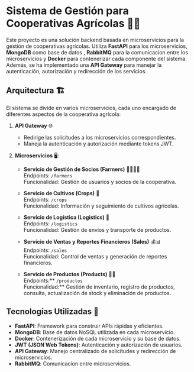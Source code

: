 # Sistema de Gestión para Cooperativas Agrícolas 🌾🚜

Este proyecto es una solución backend basada en microservicios para la gestión de cooperativas agrícolas. Utiliza **FastAPI** para los microservicios, **MongoDB** como base de datos , **RabbitMQ** para la comunicacion entre los microservicios y **Docker** para contenerizar cada componente del sistema. Además, se ha implementado una **API Gateway** para manejar la autenticación, autorización y redirección de los servicios.

## Arquitectura 🏗️

El sistema se divide en varios microservicios, cada uno encargado de diferentes aspectos de la cooperativa agrícola:

1. **API Gateway** 🌐  
   - Redirige las solicitudes a los microservicios correspondientes.
   - Maneja la autenticación y autorización mediante tokens JWT.

2. **Microservicios** 🖥️:
   - **Servicio de Gestión de Socios (Farmers)** 🚶‍♂️🚶‍♀️  
     Endpoints: `/farmers`  
     Funcionalidad: Gestión de usuarios y socios de la cooperativa.
     
   - **Servicio de Cultivos (Crops)** 🌱  
     Endpoints: `/crops`  
     Funcionalidad: Información y seguimiento de cultivos agrícolas.
     
   - **Servicio de Logística (Logistics)** 🚚  
     Endpoints: `/logistics`  
     Funcionalidad: Gestión de envíos y transporte de productos.

   - **Servicio de Ventas y Reportes Financieros (Sales)** 💰📊  
     Endpoints: `/sales`  
     Funcionalidad: Control de ventas y generación de reportes financieros.

   - **Servicio de Productos (Products)** 🛒🌾  
     Endpoints:** `/productos`  
     Funcionalidad:** Gestión de inventario, registro de productos, consulta, actualización de stock y eliminación de productos.  

  



## Tecnologías Utilizadas 🔧

- **FastAPI**: Framework para construir APIs rápidas y eficientes.
- **MongoDB**: Base de datos NoSQL utilizada en cada microservicio.
- **Docker**: Contenerización de cada microservicio y su base de datos.
- **JWT (JSON Web Tokens)**: Autenticación y autorización de usuarios.
- **API Gateway**: Manejo centralizado de solicitudes y redirección de microservicios.
- **RabbitMQ**: Comunicacion entre microservicios.

